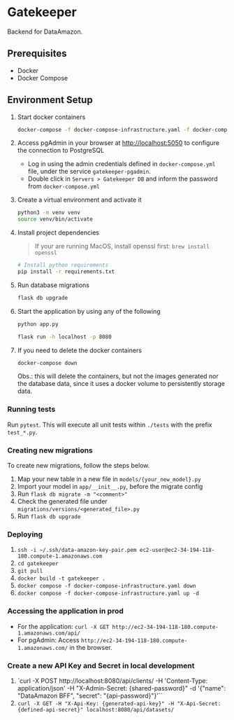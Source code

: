 # Gatekeeper

Backend for DataAmazon.

## Prerequisites

- Docker
- Docker Compose

## Environment Setup

1. Start docker containers

    ```sh
    docker-compose -f docker-compose-infrastructure.yaml -f docker-compose-database.yaml up -d
    ```

1. Access pgAdmin in your browser at <http://localhost:5050> to configure the connection to PostgreSQL
    - Log in using the admin credentials defined in `docker-compose.yml` file, under the service `gatekeeper-pgadmin`.
    - Double click in `Servers > Gatekeeper DB` and inform the password from `docker-compose.yml`

1. Create a virtual environment and activate it

    ```sh
    python3 -m venv venv
    source venv/bin/activate
    ```

1. Install project dependencies

    > If your are running MacOS, install openssl first:
    > `brew install openssl`

    ```sh
    # Install python requirements
    pip install -r requirements.txt
    ```

1. Run database migrations

    ```sh
    flask db upgrade
    ```

1. Start the application by using any of the following

    ```sh
    python app.py
    ```

    ```sh
    flask run -h localhost -p 8080
    ```

1. If you need to delete the docker containers

    ```sh
    docker-compose down
    ```

    Obs.: this will delete the containers, but not the images generated nor the database data, since it uses a docker volume to persistently storage data.

### Running tests

Run `pytest`. This will execute all unit tests within `./tests` with the prefix `test_*.py`.

### Creating new migrations

To create new migrations, follow the steps below.

1. Map your new table in a new file in `models/{your_new_model}.py`
2. Import your model in `app/__init__.py`, before the migrate config
3. Run `flask db migrate -m "<comment>"`
4. Check the generated file under `migrations/versions/<generated_file>.py`
5. Run `flask db upgrade`

### Deploying

1. `ssh -i ~/.ssh/data-amazon-key-pair.pem ec2-user@ec2-34-194-118-180.compute-1.amazonaws.com`
2. `cd gatekeeper`
3. `git pull`
4. `docker build -t gatekeeper .`
5. `docker compose -f docker-compose-infrastructure.yaml down`
6. `docker compose -f docker-compose-infrastructure.yaml up -d`

### Accessing the application in prod

* For the application: `curl -X GET http://ec2-34-194-118-180.compute-1.amazonaws.com/api/`
* For pgAdmin: Access `http://ec2-34-194-118-180.compute-1.amazonaws.com/` in the browser.

### Create a new API Key and Secret in local development

1. `curl -X POST http://localhost:8080/api/clients/ -H 'Content-Type: application/json' -H "X-Admin-Secret: {shared-password}" -d '{"name": "DataAmazon BFF", "secret": "{api-password}"}'``
2. `curl -X GET -H "X-Api-Key: {generated-api-key}" -H "X-Api-Secret: {defined-api-secret}" localhost:8080/api/datasets/`